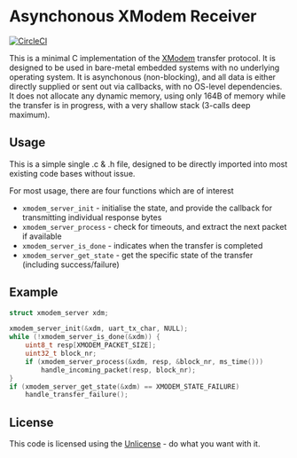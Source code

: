 # Asynchonous XModem Receiver
[![CircleCI](https://circleci.com/gh/AndreRenaud/async_xmodem.svg?style=svg)](https://circleci.com/gh/AndreRenaud/async_xmodem)

This is a minimal C implementation of the 
[XModem](https://en.wikipedia.org/wiki/XMODEM) transfer protocol.
It is designed to be used in bare-metal embedded systems with no
underlying operating system. It is asynchonous (non-blocking), and
all data is either directly supplied or sent out via callbacks,
with no OS-level dependencies. It does not allocate any dynamic memory,
using only 164B of memory while the transfer is in progress, with a very
shallow stack (3-calls deep maximum).

## Usage
This is a simple single .c & .h file, designed to be directly imported into
most existing code bases without issue.

For most usage, there are four functions which are of interest
* `xmodem_server_init` - initialise the state, and provide the callback for
transmitting individual response bytes
* `xmodem_server_process` - check for timeouts, and extract the next packet
if available
* `xmodem_server_is_done` - indicates when the transfer is completed
* `xmodem_server_get_state` - get the specific state of the transfer
(including success/failure)

## Example
```c
struct xmodem_server xdm;

xmodem_server_init(&xdm, uart_tx_char, NULL);
while (!xmodem_server_is_done(&xdm)) {
	uint8_t resp[XMODEM_PACKET_SIZE];
	uint32_t block_nr;
	if (xmodem_server_process(&xdm, resp, &block_nr, ms_time()))
		handle_incoming_packet(resp, block_nr);
}
if (xmodem_server_get_state(&xdm) == XMODEM_STATE_FAILURE)
	handle_transfer_failure();
```

## License
This code is licensed using the [Unlicense](https://unlicense.org/) - do
what you want with it.
